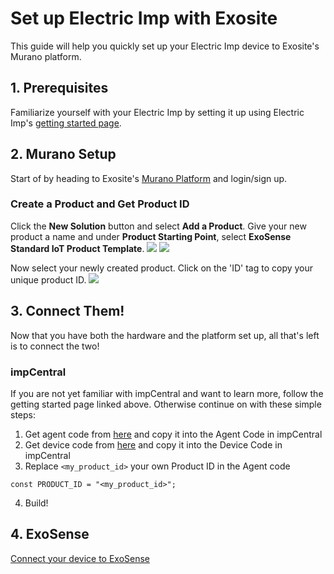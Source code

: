 # Set up Electric Imp with Exosite

This guide will help you quickly set up your Electric Imp device to Exosite's Murano platform.


## 1. Prerequisites

Familiarize yourself with your Electric Imp by setting it up using Electric Imp's [getting started page](https://developer.electricimp.com/gettingstarted).

## 2. Murano Setup
Start of by heading to Exosite's [Murano Platform](https://www.exosite.io/) and login/sign up.

### Create a Product and Get Product ID

Click the **New Solution** button and select **Add a Product**. Give your new product a name and under **Product Starting Point**, select **ExoSense Standard IoT Product Template**.
![](../../assets/ElectricImp/create_solution.png)
![](../../assets/ElectricImp/create_exosense_product.png)

Now select your newly created product. Click on the 'ID' tag to copy your unique product ID.
![](../../assets/ElectricImp/get_productid.png)

## 3. Connect Them!

Now that you have both the hardware and the platform set up, all that's left is to connect the two!

### impCentral
If you are not yet familiar with impCentral and want to learn more, follow the getting started page linked above. Otherwise continue on with these simple steps:

1.	Get agent code from [here](https://github.com/electricimp/Exosite/blob/master/Example/example.agent.nut) and copy it into the Agent Code in impCentral
2.	Get device code from [here](https://github.com/electricimp/Exosite/blob/master/Example/example.device.nut) and copy it into the Device Code in impCentral
3.	Replace `<my_product_id>` your own Product ID in the Agent code
```
const PRODUCT_ID = "<my_product_id>";
```
4.	Build!

## 4. ExoSense

[Connect your device to ExoSense](../../master/ExoSense/README.md)
